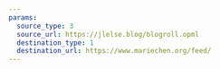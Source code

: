 ```yaml
---
params:
  source_type: 3
  source_url: https://jlelse.blog/blogroll.opml
  destination_type: 1
  destination_url: https://www.mariechen.org/feed/
---
```


